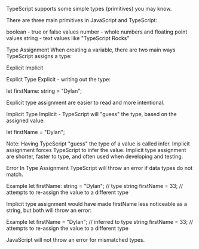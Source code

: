 TypeScript supports some simple types (primitives) you may know.

There are three main primitives in JavaScript and TypeScript:

boolean - true or false values
number - whole numbers and floating point values
string - text values like "TypeScript Rocks"


Type Assignment
When creating a variable, there are two main ways TypeScript assigns a type:

Explicit
Implicit

Explict Type
Explicit - writing out the type:

let firstName: string = "Dylan";

Explicit type assignment are easier to read and more intentional.


Implicit Type
Implicit - TypeScript will "guess" the type, based on the assigned value:

let firstName = "Dylan";


Note: Having TypeScript "guess" the type of a value is called infer.
Implicit assignment forces TypeScript to infer the value.
Implicit type assignment are shorter, faster to type, and often used when developing and testing.


Error In Type Assignment
TypeScript will throw an error if data types do not match.

Example
let firstName: string = "Dylan"; // type string
firstName = 33; // attempts to re-assign the value to a different type

Implicit type assignment would have made firstName less noticeable as a string, but both will throw an error:

Example
let firstName = "Dylan"; // inferred to type string
firstName = 33; // attempts to re-assign the value to a different type

JavaScript will not throw an error for mismatched types.